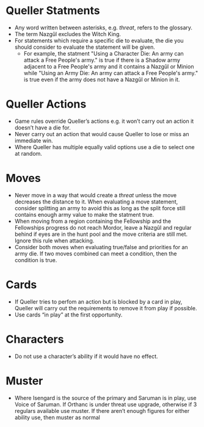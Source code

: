 # Queller Statments
- Any word written between asterisks, e.g. *threat*, refers to the glossary.
- The term Nazgûl excludes the Witch King.
- For statements which require a specific die to evaluate, the die you should consider to evaluate the statement will be given.
	- For example, the statment "Using a Character Die: An army can attack a Free People's army." is true if there is a Shadow army adjacent to a Free People's army and it contains a Nazgûl or Minion while "Using an Army Die: An army can attack a Free People's army." is true even if the army does not have a Nazgûl or Minion in it.

# Queller Actions
- Game rules override Queller’s actions e.g. it won’t carry out an action it doesn’t have a die for.
- Never carry out an action that would cause Queller to lose or miss an immediate win.
- Where Queller has multiple equally valid options use a die to select one at random.

# Moves
- Never move in a way that would create a *threat* unless the move decreases the distance to it. When evaluating a move statement, consider splitting an army to avoid this as long as the split force still contains enough army value to make the statment true.
- When moving from a region containing the Fellowship and the Fellowships progress do not reach Mordor,
   leave a Nazgûl and regular behind if eyes are in the hunt pool and the move criteria are still met. Ignore this rule when attacking.
- Consider both moves when evaluating true/false and priorities for an army die. If two moves combined can meet a condition, then the condition is true.

# Cards
- If Queller tries to perfom an action but is blocked by a card in play, Queller will carry out the requirements to remove it from play if possible.
- Use cards “in play” at the first opportunity.

# Characters
- Do not use a character’s ability if it would have no effect.

# Muster
- Where Isengard is the source of the primary and Saruman is in play, use Voice of Saruman.
  If Orthanc is under threat use upgrade, otherwise if 3 regulars available use muster.
  If there aren’t enough figures for either ability use, then muster as normal

